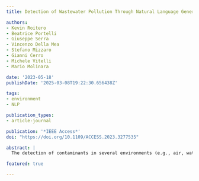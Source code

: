 ```yaml
---
title: Detection of Wastewater Pollution Through Natural Language Generation With a Low-Cost Sensing Platform

authors:
- Kevin Roitero
- Beatrice Portelli
- Giuseppe Serra
- Vincenzo Della Mea
- Stefano Mizzaro
- Gianni Cerro
- Michele Vitelli
- Mario Molinara

date: '2023-05-18'
publishDate: '2025-03-08T19:22:30.656438Z'

tags:
- environment
- NLP

publication_types:
- article-journal

publication: '*IEEE Access*'
doi: "https://doi.org/10.1109/ACCESS.2023.3277535"

abstract: |
  The detection of contaminants in several environments (e.g., air, water, sewage systems) is of paramount importance to protect people and predict possible dangerous circumstances. Most works do this using classical Machine Learning tools that act on the acquired measurement data. This paper introduces two main elements: a low-cost platform to acquire, pre-process, and transmit data to classify contaminants in wastewater; and a novel classification approach to classify contaminants in wastewater, based on deep learning and the transformation of raw sensor data into natural language metadata. The proposed solution presents clear advantages against state-of-the-art systems in terms of higher effectiveness and reasonable efficiency. The main disadvantage of the proposed approach is that it relies on knowing the injection time, i.e., the instant in time when the contaminant is injected into the wastewater. For this reason, the developed system also includes a finite state machine tool able to infer the exact time instant when the substance is injected. The entire system is presented and discussed in detail. Furthermore, several variants of the proposed processing technique are also presented to assess the sensitivity to the number of used samples and the corresponding promptness/computational burden of the system. The lowest accuracy obtained by our technique is 91.4%, which is significantly higher than the 81.0% accuracy reached by the best baseline method.

featured: true

---
```

